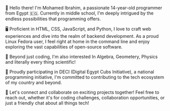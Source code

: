 👋 Hello there! I'm Mohamed Ibrahim, a passionate 14-year-old programmer from Egypt 🇪🇬. Currently in middle school, I'm deeply intrigued by the endless possibilities that programming offers.

🖥️ Proficient in HTML, CSS, JavaScript, and Python, I love to craft web experiences and dive into the realm of backend development. As a proud Linux Fedora user, I feel right at home in the command line and enjoy exploring the vast capabilities of open-source software.

🌟 Beyond just coding, I'm also interested In Algebra, Geometery, Physics and literally every thing scientific!

💼 Proudly participating in DECI (Digital Egypt Cubs Initiative), a national programming initiative, I'm committed to contributing to the tech ecosystem of my country and beyond.

🚀 Let's connect and collaborate on exciting projects together! Feel free to reach out, whether it's for coding challenges, collaboration opportunities, or just a friendly chat about all things tech!
